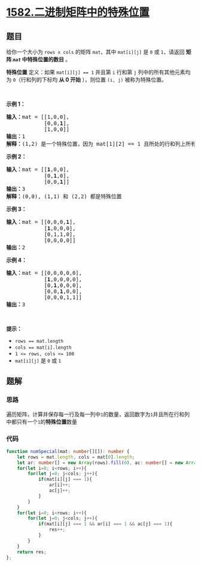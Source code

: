 # [1582.二进制矩阵中的特殊位置](https://leetcode.cn/problems/special-positions-in-a-binary-matrix)

## 题目
<p>给你一个大小为 <code>rows x cols</code> 的矩阵 <code>mat</code>，其中 <code>mat[i][j]</code> 是 <code>0</code> 或 <code>1</code>，请返回 <strong>矩阵&nbsp;<em><code>mat</code></em> 中特殊位置的数目</strong> 。</p>

<p><strong>特殊位置</strong> 定义：如果 <code>mat[i][j] == 1</code> 并且第 <code>i</code> 行和第 <code>j</code> 列中的所有其他元素均为 <code>0</code>（行和列的下标均 <strong>从 0 开始</strong> ），则位置 <code>(i, j)</code> 被称为特殊位置。</p>

<p>&nbsp;</p>

<p><strong>示例 1：</strong></p>

<pre><strong>输入：</strong>mat = [[1,0,0],
&nbsp;           [0,0,<strong>1</strong>],
&nbsp;           [1,0,0]]
<strong>输出：</strong>1
<strong>解释：</strong>(1,2) 是一个特殊位置，因为 mat[1][2] == 1 且所处的行和列上所有其他元素都是 0
</pre>

<p><strong>示例 2：</strong></p>

<pre><strong>输入：</strong>mat = [[<strong>1</strong>,0,0],
&nbsp;           [0,<strong>1</strong>,0],
&nbsp;           [0,0,<strong>1</strong>]]
<strong>输出：</strong>3
<strong>解释：</strong>(0,0), (1,1) 和 (2,2) 都是特殊位置
</pre>

<p><strong>示例 3：</strong></p>

<pre><strong>输入：</strong>mat = [[0,0,0,<strong>1</strong>],
&nbsp;           [<strong>1</strong>,0,0,0],
&nbsp;           [0,1,1,0],
&nbsp;           [0,0,0,0]]
<strong>输出：</strong>2
</pre>

<p><strong>示例 4：</strong></p>

<pre><strong>输入：</strong>mat = [[0,0,0,0,0],
&nbsp;           [<strong>1</strong>,0,0,0,0],
&nbsp;           [0,<strong>1</strong>,0,0,0],
&nbsp;           [0,0,<strong>1</strong>,0,0],
&nbsp;           [0,0,0,1,1]]
<strong>输出：</strong>3
</pre>

<p>&nbsp;</p>

<p><strong>提示：</strong></p>

<ul>
  <li><code>rows == mat.length</code></li>
  <li><code>cols == mat[i].length</code></li>
  <li><code>1 &lt;= rows, cols &lt;= 100</code></li>
  <li><code>mat[i][j]</code> 是 <code>0</code> 或 <code>1</code></li>
</ul>


## 题解
### 思路
遍历矩阵，计算并保存每一行及每一列中`1`的数量，返回数字为`1`并且所在行和列中都只有一个`1`的**特殊位置**数量
### 代码
```typescript
function numSpecial(mat: number[][]): number {
    let rows = mat.length, cols = mat[0].length;
    let ar: number[] = new Array(rows).fill(0), ac: number[] = new Array(cols).fill(0), res = 0;
    for(let i=0; i<rows; i++){
        for(let j=0; j<cols; j++){
            if(mat[i][j] === 1){
                ar[i]++;
                ac[j]++;
            }
        }
    }
    for(let i=0; i<rows; i++){
        for(let j=0; j<cols; j++){
            if(mat[i][j] === 1 && ar[i] === 1 && ac[j] === 1){
                res++;
            }
        }
    }
    return res;
};
```
